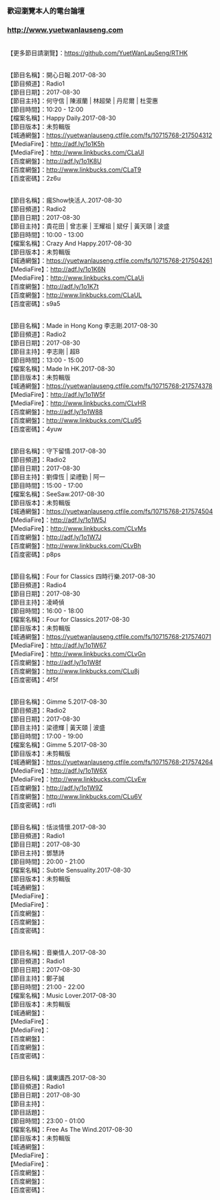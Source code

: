 ### 歡迎瀏覽本人的電台論壇
### http://www.yuetwanlauseng.com

<br>【更多節目請瀏覽】：https://github.com/YuetWanLauSeng/RTHK

<br>【節目名稱】：開心日報.2017-08-30
<br>【節目頻道】：Radio1
<br>【節目日期】：2017-08-30
<br>【節目主持】：何守信 | 陳淑蘭 | 林超榮 | 丹尼爾 | 杜雯惠
<br>【節目時間】：10:20 - 12:00
<br>【檔案名稱】：Happy Daily.2017-08-30
<br>【節目版本】：未剪輯版
<br>【城通網盤】：https://yuetwanlauseng.ctfile.com/fs/10715768-217504312
<br>【MediaFire】：http://adf.ly/1o1K5h
<br>【MediaFire】：http://www.linkbucks.com/CLaUl
<br>【百度網盤】：http://adf.ly/1o1K8U
<br>【百度網盤】：http://www.linkbucks.com/CLaT9
<br>【百度密碼】：2z6u

<br>【節目名稱】：瘋Show快活人.2017-08-30
<br>【節目頻道】：Radio2
<br>【節目日期】：2017-08-30
<br>【節目主持】：貴花田 | 曾志豪 | 王耀祖 | 斌仔 | 黃天頤 | 波盛
<br>【節目時間】：10:00 - 13:00
<br>【檔案名稱】：Crazy And Happy.2017-08-30
<br>【節目版本】：未剪輯版
<br>【城通網盤】：https://yuetwanlauseng.ctfile.com/fs/10715768-217504261
<br>【MediaFire】：http://adf.ly/1o1K6N
<br>【MediaFire】：http://www.linkbucks.com/CLaUi
<br>【百度網盤】：http://adf.ly/1o1K7t
<br>【百度網盤】：http://www.linkbucks.com/CLaUL
<br>【百度密碼】：s9a5

<br>【節目名稱】：Made in Hong Kong 李志剛.2017-08-30
<br>【節目頻道】：Radio2
<br>【節目日期】：2017-08-30
<br>【節目主持】：李志剛 | 超B
<br>【節目時間】：13:00 - 15:00
<br>【檔案名稱】：Made In HK.2017-08-30
<br>【節目版本】：未剪輯版
<br>【城通網盤】：https://yuetwanlauseng.ctfile.com/fs/10715768-217574378
<br>【MediaFire】：http://adf.ly/1o1W5f
<br>【MediaFire】：http://www.linkbucks.com/CLvHR
<br>【百度網盤】：http://adf.ly/1o1W88
<br>【百度網盤】：http://www.linkbucks.com/CLu95
<br>【百度密碼】：4yuw

<br>【節目名稱】：守下留情.2017-08-30
<br>【節目頻道】：Radio2
<br>【節目日期】：2017-08-30
<br>【節目主持】：劉偉恆 | 梁禮勤 | 阿一
<br>【節目時間】：15:00 - 17:00
<br>【檔案名稱】：SeeSaw.2017-08-30
<br>【節目版本】：未剪輯版
<br>【城通網盤】：https://yuetwanlauseng.ctfile.com/fs/10715768-217574504
<br>【MediaFire】：http://adf.ly/1o1W5J
<br>【MediaFire】：http://www.linkbucks.com/CLvMs
<br>【百度網盤】：http://adf.ly/1o1W7J
<br>【百度網盤】：http://www.linkbucks.com/CLvBh
<br>【百度密碼】：p8ps

<br>【節目名稱】：Four for Classics 四時行樂.2017-08-30
<br>【節目頻道】：Radio4
<br>【節目日期】：2017-08-30
<br>【節目主持】：凌崎偵
<br>【節目時間】：16:00 - 18:00
<br>【檔案名稱】：Four for Classics.2017-08-30
<br>【節目版本】：未剪輯版
<br>【城通網盤】：https://yuetwanlauseng.ctfile.com/fs/10715768-217574071
<br>【MediaFire】：http://adf.ly/1o1W67
<br>【MediaFire】：http://www.linkbucks.com/CLvGn
<br>【百度網盤】：http://adf.ly/1o1W8f
<br>【百度網盤】：http://www.linkbucks.com/CLu8j
<br>【百度密碼】：4f5f

<br>【節目名稱】：Gimme 5.2017-08-30
<br>【節目頻道】：Radio2
<br>【節目日期】：2017-08-30
<br>【節目主持】：梁德輝 | 黃天頤 | 波盛
<br>【節目時間】：17:00 - 19:00
<br>【檔案名稱】：Gimme 5.2017-08-30
<br>【節目版本】：未剪輯版
<br>【城通網盤】：https://yuetwanlauseng.ctfile.com/fs/10715768-217574264
<br>【MediaFire】：http://adf.ly/1o1W6X
<br>【MediaFire】：http://www.linkbucks.com/CLvEw
<br>【百度網盤】：http://adf.ly/1o1W9Z
<br>【百度網盤】：http://www.linkbucks.com/CLu6V
<br>【百度密碼】：rd1i

<br>【節目名稱】：恬淡情懷.2017-08-30
<br>【節目頻道】：Radio1
<br>【節目日期】：2017-08-30
<br>【節目主持】：鄧慧詩
<br>【節目時間】：20:00 - 21:00
<br>【檔案名稱】：Subtle Sensuality.2017-08-30
<br>【節目版本】：未剪輯版
<br>【城通網盤】：
<br>【MediaFire】：
<br>【MediaFire】：
<br>【百度網盤】：
<br>【百度網盤】：
<br>【百度密碼】：

<br>【節目名稱】：音樂情人.2017-08-30
<br>【節目頻道】：Radio1
<br>【節目日期】：2017-08-30
<br>【節目主持】：鄭子誠
<br>【節目時間】：21:00 - 22:00
<br>【檔案名稱】：Music Lover.2017-08-30
<br>【節目版本】：未剪輯版
<br>【城通網盤】：
<br>【MediaFire】：
<br>【MediaFire】：
<br>【百度網盤】：
<br>【百度網盤】：
<br>【百度密碼】：

<br>【節目名稱】：講東講西.2017-08-30
<br>【節目頻道】：Radio1
<br>【節目日期】：2017-08-30
<br>【節目主持】：
<br>【節目話題】：
<br>【節目時間】：23:00 - 01:00
<br>【檔案名稱】：Free As The Wind.2017-08-30
<br>【節目版本】：未剪輯版
<br>【城通網盤】：
<br>【MediaFire】：
<br>【MediaFire】：
<br>【百度網盤】：
<br>【百度網盤】：
<br>【百度密碼】：
